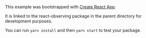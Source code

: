 This example was bootstrapped with [Create React App](https://github.com/facebook/create-react-app).

It is linked to the react-observing package in the parent directory for development purposes.

You can run `yarn install` and then `yarn start` to test your package.
